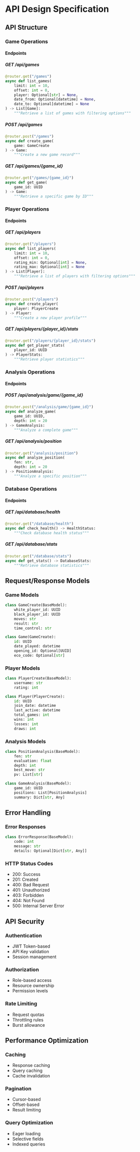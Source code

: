 # API Design Specification

## API Structure

### Game Operations

#### Endpoints

##### GET /api/games
```python
@router.get("/games")
async def list_games(
    limit: int = 10,
    offset: int = 0,
    player: Optional[str] = None,
    date_from: Optional[datetime] = None,
    date_to: Optional[datetime] = None
) -> List[Game]:
    """Retrieve a list of games with filtering options"""
```

##### POST /api/games
```python
@router.post("/games")
async def create_game(
    game: GameCreate
) -> Game:
    """Create a new game record"""
```

##### GET /api/games/{game_id}
```python
@router.get("/games/{game_id}")
async def get_game(
    game_id: UUID
) -> Game:
    """Retrieve a specific game by ID"""
```

### Player Operations

#### Endpoints

##### GET /api/players
```python
@router.get("/players")
async def list_players(
    limit: int = 10,
    offset: int = 0,
    rating_min: Optional[int] = None,
    rating_max: Optional[int] = None
) -> List[Player]:
    """Retrieve a list of players with filtering options"""
```

##### POST /api/players
```python
@router.post("/players")
async def create_player(
    player: PlayerCreate
) -> Player:
    """Create a new player profile"""
```

##### GET /api/players/{player_id}/stats
```python
@router.get("/players/{player_id}/stats")
async def get_player_stats(
    player_id: UUID
) -> PlayerStats:
    """Retrieve player statistics"""
```

### Analysis Operations

#### Endpoints

##### POST /api/analysis/game/{game_id}
```python
@router.post("/analysis/game/{game_id}")
async def analyze_game(
    game_id: UUID,
    depth: int = 20
) -> GameAnalysis:
    """Analyze a complete game"""
```

##### GET /api/analysis/position
```python
@router.get("/analysis/position")
async def analyze_position(
    fen: str,
    depth: int = 20
) -> PositionAnalysis:
    """Analyze a specific position"""
```

### Database Operations

#### Endpoints

##### GET /api/database/health
```python
@router.get("/database/health")
async def check_health() -> HealthStatus:
    """Check database health status"""
```

##### GET /api/database/stats
```python
@router.get("/database/stats")
async def get_stats() -> DatabaseStats:
    """Retrieve database statistics"""
```

## Request/Response Models

### Game Models
```python
class GameCreate(BaseModel):
    white_player_id: UUID
    black_player_id: UUID
    moves: str
    result: str
    time_control: str

class Game(GameCreate):
    id: UUID
    date_played: datetime
    opening_id: Optional[UUID]
    eco_code: Optional[str]
```

### Player Models
```python
class PlayerCreate(BaseModel):
    username: str
    rating: int

class Player(PlayerCreate):
    id: UUID
    join_date: datetime
    last_active: datetime
    total_games: int
    wins: int
    losses: int
    draws: int
```

### Analysis Models
```python
class PositionAnalysis(BaseModel):
    fen: str
    evaluation: float
    depth: int
    best_move: str
    pv: List[str]

class GameAnalysis(BaseModel):
    game_id: UUID
    positions: List[PositionAnalysis]
    summary: Dict[str, Any]
```

## Error Handling

### Error Responses
```python
class ErrorResponse(BaseModel):
    code: int
    message: str
    details: Optional[Dict[str, Any]]
```

### HTTP Status Codes
- 200: Success
- 201: Created
- 400: Bad Request
- 401: Unauthorized
- 403: Forbidden
- 404: Not Found
- 500: Internal Server Error

## API Security

### Authentication
- JWT Token-based
- API Key validation
- Session management

### Authorization
- Role-based access
- Resource ownership
- Permission levels

### Rate Limiting
- Request quotas
- Throttling rules
- Burst allowance

## Performance Optimization

### Caching
- Response caching
- Query caching
- Cache invalidation

### Pagination
- Cursor-based
- Offset-based
- Result limiting

### Query Optimization
- Eager loading
- Selective fields
- Indexed queries
